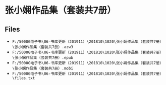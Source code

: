 # 张小娴作品集（套装共7册）

## Files

- `F:/5000G电子书\06-书库更新（201911）\201810\1020\张小娴作品集（套装共7册）\张小娴作品集（套装共7册）.azw3`
- `F:/5000G电子书\06-书库更新（201911）\201810\1020\张小娴作品集（套装共7册）\张小娴作品集（套装共7册）.epub`
- `F:/5000G电子书\06-书库更新（201911）\201810\1020\张小娴作品集（套装共7册）\张小娴作品集（套装共7册）.mobi`
- `F:/5000G电子书\06-书库更新（201911）\201810\1020\张小娴作品集（套装共7册）\files.txt`

